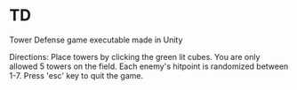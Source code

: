 # TD
Tower Defense game executable made in Unity

Directions: Place towers by clicking the green lit cubes. 
You are only allowed 5 towers on the field.
Each enemy's hitpoint is randomized between 1-7.
Press 'esc' key to quit the game.
